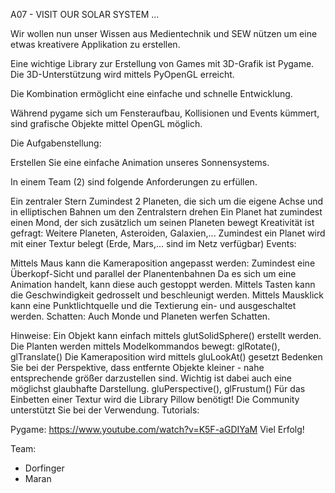 A07 - VISIT OUR SOLAR SYSTEM ...

Wir wollen nun unser Wissen aus Medientechnik und SEW nützen um eine etwas kreativere Applikation zu erstellen.

Eine wichtige Library zur Erstellung von Games mit 3D-Grafik ist Pygame. Die 3D-Unterstützung wird mittels PyOpenGL erreicht.

Die Kombination ermöglicht eine einfache und schnelle Entwicklung.

Während pygame sich um Fensteraufbau, Kollisionen und Events kümmert, sind grafische Objekte mittel OpenGL möglich.


Die Aufgabenstellung:

Erstellen Sie eine einfache Animation unseres Sonnensystems.


In einem Team (2) sind folgende Anforderungen zu erfüllen.

Ein zentraler Stern
Zumindest 2 Planeten, die sich um die eigene Achse und in elliptischen Bahnen um den Zentralstern drehen
Ein Planet hat zumindest einen Mond, der sich zusätzlich um seinen Planeten bewegt
Kreativität ist gefragt: Weitere Planeten, Asteroiden, Galaxien,...
Zumindest ein Planet wird mit einer Textur belegt (Erde, Mars,... sind im Netz verfügbar)
Events:

Mittels Maus kann die Kameraposition angepasst werden: Zumindest eine Überkopf-Sicht und parallel der Planentenbahnen
Da es sich um eine Animation handelt, kann diese auch gestoppt werden. Mittels Tasten kann die Geschwindigkeit gedrosselt und beschleunigt werden.
Mittels Mausklick kann eine Punktlichtquelle und die Textierung ein- und ausgeschaltet werden.
Schatten: Auch Monde und Planeten werfen Schatten.

Hinweise:
Ein Objekt kann einfach mittels glutSolidSphere() erstellt werden.
Die Planten werden mittels Modelkommandos bewegt: glRotate(), glTranslate()
Die Kameraposition wird mittels gluLookAt() gesetzt
Bedenken Sie bei der Perspektive, dass entfernte Objekte kleiner - nahe entsprechende größer darzustellen sind.
Wichtig ist dabei auch eine möglichst glaubhafte Darstellung. gluPerspective(), glFrustum()
Für das Einbetten einer Textur wird die Library Pillow benötigt! Die Community unterstützt Sie bei der Verwendung.
 Tutorials:

Pygame: https://www.youtube.com/watch?v=K5F-aGDIYaM
Viel Erfolg!

Team: 
- Dorfinger
- Maran
